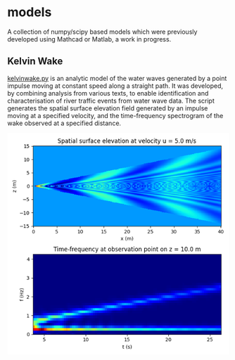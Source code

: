 # models

A collection of numpy/scipy based models which were previously developed using Mathcad or Matlab, a work in progress.

## Kelvin Wake
[kelvinwake.py](kelvinwake.py) is an analytic model of the water waves generated by a point impulse moving at constant speed along a straight path. It was developed, by combining analysis from various texts, to enable identification and characterisation of river traffic events from water wave data. The script generates the spatial surface elevation field generated by an impulse moving at a specified velocity, and the time-frequency spectrogram of the wake observed at a specified distance.

![figure](images/kelvinwake.png)
